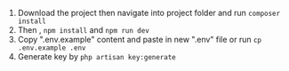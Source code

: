 1. Download the project then navigate into project folder and run `composer install`
2. Then , `npm install` and `npm run dev`
3. Copy ".env.example" content and paste in new ".env" file or run `cp .env.example .env`
4. Generate key by `php artisan key:generate`
